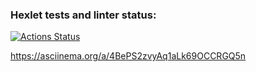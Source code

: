 ### Hexlet tests and linter status:
[![Actions Status](https://github.com/DanilaMiller/python-project-49/workflows/hexlet-check/badge.svg)](https://github.com/DanilaMiller/python-project-49/actions)

https://asciinema.org/a/4BePS2zvyAq1aLk69OCCRGQ5n
